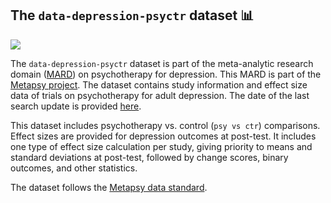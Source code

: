 ## **The `data-depression-psyctr` dataset** 📊 


[<img src="https://img.shields.io/badge/DOI-10.5281%2Fzenodo.7254845-blue">](https://dx.doi.org/10.5281/zenodo.7254845)

The `data-depression-psyctr` dataset is part of the meta-analytic research domain ([MARD](https://docs.metapsy.org/uploads/ebmental-2022-300509.pdf)) on psychotherapy for depression. This MARD is part of the [Metapsy project](https://www.metapsy.org/). The dataset contains study information and effect size data of trials on psychotherapy for adult depression. The date of the last search update is provided [here](https://github.com/metapsy-project/data-depression-psyctr/blob/main/metadata/last_search.txt). 

This dataset includes psychotherapy vs. control (`psy vs ctr`) comparisons. Effect sizes are provided for depression outcomes at post-test. It includes one type of effect size calculation per study, giving priority to means and standard deviations at post-test, followed by change scores, binary outcomes, and other statistics.

The dataset follows the [Metapsy data standard](https://docs.metapsy.org/data-preparation/format/).
